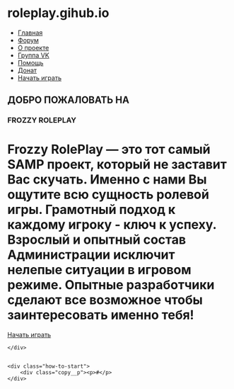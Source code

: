 # roleplay.gihub.io<!DOCTYPE html>
<!-- 
Сайт разработал: Logan
Группа Вконтакте: vk.com/frozzy_rp
Ссылка: vk.com/montaro_west
-->
<html lang="ru">
<head>
	<meta charset="UTF-8">
	<link rel="stylesheet" href="css/main.css">
	<link rel="stylesheet" href="css/animate.css">
	<link rel="stylesheet" href="css/button.css">
	<link rel="shortcut icon" href="img/favicon.ico" type="img/x-icon">
    <link rel="icon" href="img/favicon.ico" type="img/x-icon">
	<title>Frozzy RolePlay - Официальный сайт</title>

</head>
<body>
	<div class="header">
		<div class="header__menu">
				<ul class="menu">
					<li><a href="index.html">Главная</a></li>
					<li><a target="_blank" href="#">Форум</a></li>
					<li><a href="project.html">О проекте</a></li>
					<li><a href="https://vk.com/atlanta_roleplay1">Группа VK</a></li>
					<li><a href="faq.html">Помощь</a></li>
					<li><a target="_blank" href="#">Донат</a></li>
					<li><a href="start.html">Начать играть</a></li>
				</ul>
		</div>
		<p class="title__h1"></p>
		<p class="title__text"></p>
		<h2>ДОБРО ПОЖАЛОВАТЬ НА</h2> 
		<h3>FROZZY
		 ROLEPLAY<h3>
		<h1>Frozzy RolePlay — это тот самый SAMP проект, который не заставит Вас скучать. Именно с нами Вы ощутите всю сущность ролевой игры. Грамотный подход к каждому игроку - ключ к успеху. Взрослый и опытный состав Администрации исключит нелепые ситуации в игровом режиме. Опытные разработчики сделают все возможное чтобы заинтересовать именно тебя! </h1>
		<div class="connect"><div class="button_hola"><a href="start.html"><span>Начать играть</span></a></div></div>

	</div>
	

	<div class="how-to-start">
		<div class="copy__p"><p>#</p>
	</div>	
</body>

</html>

